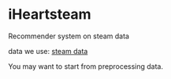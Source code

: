 # iHeartsteam
Recommender system on steam data

data we use:
[steam data](https://cseweb.ucsd.edu/~jmcauley/datasets.html#steam_data)

You may want to start from preprocessing data.

